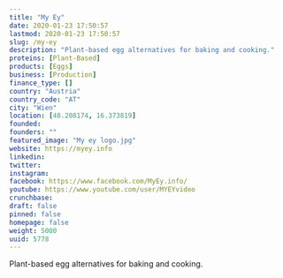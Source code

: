 ```yaml
---
title: "My Ey"
date: 2020-01-23 17:50:57
lastmod: 2020-01-23 17:50:57
slug: /my-ey
description: "Plant-based egg alternatives for baking and cooking."
proteins: [Plant-Based]
products: [Eggs]
business: [Production]
finance_type: []
country: "Austria"
country_code: "AT"
city: "Wien"
location: [48.208174, 16.373819]
founded: 
founders: ""
featured_image: "My ey logo.jpg"
website: https://myey.info
linkedin: 
twitter: 
instagram: 
facebook: https://www.facebook.com/MyEy.info/
youtube: https://www.youtube.com/user/MYEYvideo
crunchbase: 
draft: false
pinned: false
homepage: false
weight: 5000
uuid: 5778
---
```

Plant-based egg alternatives for baking and cooking.
